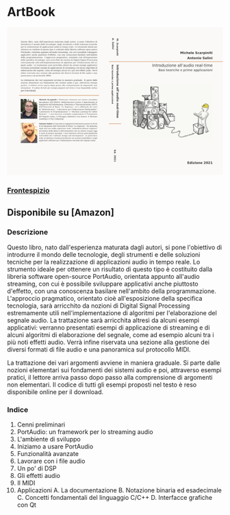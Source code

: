 # ArtBook
![ArtBook](/ArtBook.jpg)

### [Frontespizio](https://drive.google.com/file/d/17Buuox1-zbF9P22etKdT6R7dIGli3Cnb/view?usp=sharing)

## Disponibile su [Amazon]

### Descrizione
Questo libro, nato dall'esperienza maturata dagli autori, si pone l'obiettivo di introdurre il mondo delle tecnologie, degli strumenti e delle soluzioni tecniche per la realizzazione di applicazioni audio in tempo reale. Lo strumento ideale per ottenere un risultato di questo tipo è costituito dalla libreria software open-source PortAudio, orientata appunto all'audio streaming, con cui è possibile sviluppare applicativi anche piuttosto d'effetto, con una conoscenza basilare nell'ambito della programmazione. L'approccio pragmatico, orientato cioè all'esposizione della specifica tecnologia, sarà arricchito da nozioni di Digital Signal Processing estremamente utili nell'implementazione di algoritmi per l'elaborazione del segnale audio. La trattazione sarà arricchita altresì da alcuni esempi applicativi: verranno presentati esempi di applicazione di streaming e di alcuni algoritmi di elaborazione del segnale, come ad esempio alcuni tra i più noti effetti audio. Verrà infine riservata una sezione alla gestione dei diversi formati di file audio e una panoramica sul protocollo MIDI.

La trattazione dei vari argomenti avviene in maniera graduale. Si parte dalle nozioni elementari sui fondamenti dei sistemi audio e poi, attraverso esempi pratici, il lettore arriva passo dopo passo alla comprensione di argomenti non elementari. Il codice di tutti gli esempi proposti nel testo è reso disponibile online per il download.

### Indice

1. Cenni preliminari
2. PortAudio: un framework per lo streaming audio
3. L'ambiente di sviluppo
4. Iniziamo a usare PortAudio
5. Funzionalità avanzate
6. Lavorare con i file audio
7. Un po' di DSP
8. Gli effetti audio
9. Il MIDI
10. Applicazioni
A. La documentazione
B. Notazione binaria ed esadecimale
C. Concetti fondamentali del linguaggio C/C++
D. Interfacce grafiche con Qt
